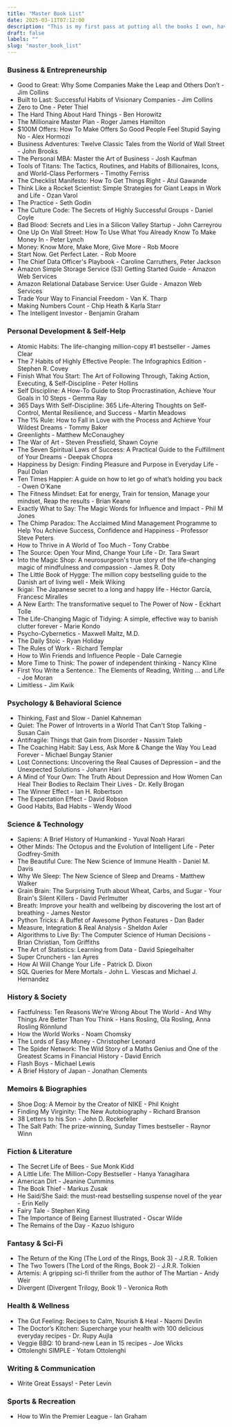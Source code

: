 ```yaml
---
title: "Master Book List"
date: 2025-03-11T07:12:00
description: "This is my first pass at putting all the books I own, have borrowed or been recommended in one place. The list is incomplete but I will refine it it periodically."
draft: false
labels: ""
slug: "master_book_list"
---
```


  

### Business & Entrepreneurship
- Good to Great: Why Some Companies Make the Leap and Others Don’t - Jim Collins  
- Built to Last: Successful Habits of Visionary Companies - Jim Collins  
- Zero to One - Peter Thiel  
- The Hard Thing About Hard Things - Ben Horowitz  
- The Millionaire Master Plan - Roger James Hamilton  
- $100M Offers: How To Make Offers So Good People Feel Stupid Saying No - Alex Hormozi  
- Business Adventures: Twelve Classic Tales from the World of Wall Street - John Brooks  
- The Personal MBA: Master the Art of Business - Josh Kaufman  
- Tools of Titans: The Tactics, Routines, and Habits of Billionaires, Icons, and World-Class Performers - Timothy Ferriss  
- The Checklist Manifesto: How To Get Things Right - Atul Gawande  
- Think Like a Rocket Scientist: Simple Strategies for Giant Leaps in Work and Life - Ozan Varol  
- The Practice - Seth Godin  
- The Culture Code: The Secrets of Highly Successful Groups - Daniel Coyle  
- Bad Blood: Secrets and Lies in a Silicon Valley Startup - John Carreyrou  
- One Up On Wall Street: How To Use What You Already Know To Make Money In - Peter Lynch  
- Money: Know More, Make More, Give More - Rob Moore  
- Start Now. Get Perfect Later. - Rob Moore  
- The Chief Data Officer's Playbook - Caroline Carruthers, Peter Jackson  
- Amazon Simple Storage Service (S3) Getting Started Guide - Amazon Web Services  
- Amazon Relational Database Service: User Guide - Amazon Web Services  
- Trade Your Way to Financial Freedom - Van K. Tharp  
- Making Numbers Count - Chip Heath & Karla Starr  
- The Intelligent Investor - Benjamin Graham  

### Personal Development & Self-Help
- Atomic Habits: The life-changing million-copy #1 bestseller - James Clear  
- The 7 Habits of Highly Effective People: The Infographics Edition - Stephen R. Covey  
- Finish What You Start: The Art of Following Through, Taking Action, Executing, & Self-Discipline - Peter Hollins  
- Self Discipline: A How-To Guide to Stop Procrastination, Achieve Your Goals in 10 Steps - Gemma Ray  
- 365 Days With Self-Discipline: 365 Life-Altering Thoughts on Self-Control, Mental Resilience, and Success - Martin Meadows  
- The 1% Rule: How to Fall in Love with the Process and Achieve Your Wildest Dreams - Tommy Baker  
- Greenlights - Matthew McConaughey  
- The War of Art - Steven Pressfield, Shawn Coyne  
- The Seven Spiritual Laws of Success: A Practical Guide to the Fulfillment of Your Dreams - Deepak Chopra  
- Happiness by Design: Finding Pleasure and Purpose in Everyday Life - Paul Dolan  
- Ten Times Happier: A guide on how to let go of what’s holding you back - Owen O’Kane  
- The Fitness Mindset: Eat for energy, Train for tension, Manage your mindset, Reap the results - Brian Keane  
- Exactly What to Say: The Magic Words for Influence and Impact - Phil M Jones  
- The Chimp Paradox: The Acclaimed Mind Management Programme to Help You Achieve Success, Confidence and Happiness - Professor Steve Peters  
- How to Thrive in A World of Too Much - Tony Crabbe  
- The Source: Open Your Mind, Change Your Life - Dr. Tara Swart  
- Into the Magic Shop: A neurosurgeon's true story of the life-changing magic of mindfulness and compassion - James R. Doty  
- The Little Book of Hygge: The million copy bestselling guide to the Danish art of living well - Meik Wiking  
- Ikigai: The Japanese secret to a long and happy life - Héctor García, Francesc Miralles  
- A New Earth: The transformative sequel to The Power of Now - Eckhart Tolle  
- The Life-Changing Magic of Tidying: A simple, effective way to banish clutter forever - Marie Kondo  
- Psycho-Cybernetics - Maxwell Maltz, M.D.  
- The Daily Stoic - Ryan Holiday  
- The Rules of Work - Richard Templar  
- How to Win Friends and Influence People - Dale Carnegie  
- More Time to Think: The power of independent thinking - Nancy Kline  
- First You Write a Sentence.: The Elements of Reading, Writing … and Life - Joe Moran  
- Limitless - Jim Kwik  

### Psychology & Behavioral Science
- Thinking, Fast and Slow - Daniel Kahneman  
- Quiet: The Power of Introverts in a World That Can't Stop Talking - Susan Cain  
- Antifragile: Things that Gain from Disorder - Nassim Taleb  
- The Coaching Habit: Say Less, Ask More & Change the Way You Lead Forever - Michael Bungay Stanier  
- Lost Connections: Uncovering the Real Causes of Depression – and the Unexpected Solutions - Johann Hari  
- A Mind of Your Own: The Truth About Depression and How Women Can Heal Their Bodies to Reclaim Their Lives - Dr. Kelly Brogan  
- The Winner Effect - Ian H. Robertson  
- The Expectation Effect - David Robson  
- Good Habits, Bad Habits - Wendy Wood  

### Science & Technology
- Sapiens: A Brief History of Humankind - Yuval Noah Harari  
- Other Minds: The Octopus and the Evolution of Intelligent Life - Peter Godfrey-Smith  
- The Beautiful Cure: The New Science of Immune Health - Daniel M. Davis  
- Why We Sleep: The New Science of Sleep and Dreams - Matthew Walker  
- Grain Brain: The Surprising Truth about Wheat, Carbs, and Sugar - Your Brain's Silent Killers - David Perlmutter  
- Breath: Improve your health and wellbeing by discovering the lost art of breathing - James Nestor  
- Python Tricks: A Buffet of Awesome Python Features - Dan Bader  
- Measure, Integration & Real Analysis - Sheldon Axler  
- Algorithms to Live By: The Computer Science of Human Decisions - Brian Christian, Tom Griffiths  
- The Art of Statistics: Learning from Data - David Spiegelhalter  
- Super Crunchers - Ian Ayres  
- How AI Will Change Your Life - Patrick D. Dixon  
- SQL Queries for Mere Mortals - John L. Viescas and Michael J. Hernandez  


### History & Society
- Factfulness: Ten Reasons We're Wrong About The World - And Why Things Are Better Than You Think - Hans Rosling, Ola Rosling, Anna Rosling Rönnlund  
- How the World Works - Noam Chomsky  
- The Lords of Easy Money - Christopher Leonard  
- The Spider Network: The Wild Story of a Maths Genius and One of the Greatest Scams in Financial History - David Enrich  
- Flash Boys - Michael Lewis  
- A Brief History of Japan - Jonathan Clements  


### Memoirs & Biographies
- Shoe Dog: A Memoir by the Creator of NIKE - Phil Knight  
- Finding My Virginity: The New Autobiography - Richard Branson  
- 38 Letters to his Son - John D. Rockefeller  
- The Salt Path: The prize-winning, Sunday Times bestseller - Raynor Winn  

### Fiction & Literature
- The Secret Life of Bees - Sue Monk Kidd  
- A Little Life: The Million-Copy Bestseller - Hanya Yanagihara  
- American Dirt - Jeanine Cummins  
- The Book Thief - Markus Zusak  
- He Said/She Said: the must-read bestselling suspense novel of the year - Erin Kelly  
- Fairy Tale - Stephen King  
- The Importance of Being Earnest Illustrated - Oscar Wilde  
- The Remains of the Day - Kazuo Ishiguro  


### Fantasy & Sci-Fi
- The Return of the King (The Lord of the Rings, Book 3) - J.R.R. Tolkien  
- The Two Towers (The Lord of the Rings, Book 2) - J.R.R. Tolkien  
- Artemis: A gripping sci-fi thriller from the author of The Martian - Andy Weir  
- Divergent (Divergent Trilogy, Book 1) - Veronica Roth  


### Health & Wellness
- The Gut Feeling: Recipes to Calm, Nourish & Heal - Naomi Devlin  
- The Doctor’s Kitchen: Supercharge your health with 100 delicious everyday recipes - Dr. Rupy Aujla  
- Veggie BBQ: 10 brand-new Lean in 15 recipes - Joe Wicks  
- Ottolenghi SIMPLE - Yotam Ottolenghi  



### Writing & Communication
- Write Great Essays! - Peter Levin  


### Sports & Recreation
- How to Win the Premier League - Ian Graham  

